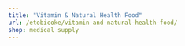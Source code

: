 ```yaml
---
title: "Vitamin & Natural Health Food"
url: /etobicoke/vitamin-and-natural-health-food/
shop: medical supply
---
```

